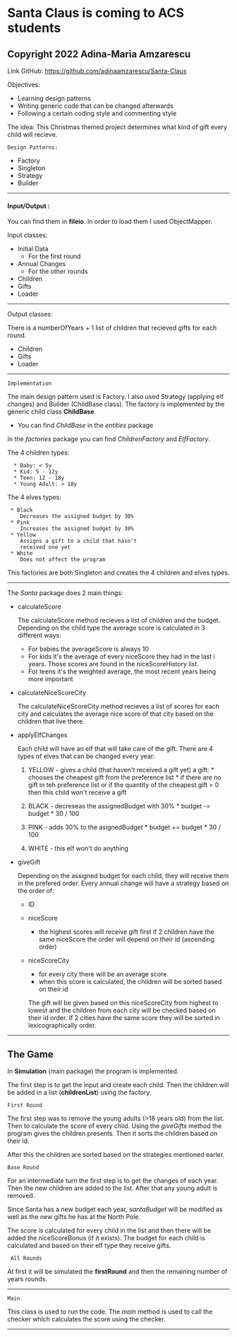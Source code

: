 # Santa Claus is coming to ACS students
## Copyright 2022 Adina-Maria Amzarescu

Link GitHub: https://github.com/adinaamzarescu/Santa-Claus

Objectives: 
* Learning design patterns
* Writing generic code that can be changed afterwards
* Following a certain coding style and commenting style

The idea:
This Christmas themed project determines what kind of gift every
child will recieve.

`` Design Patterns: ``

* Factory
* Singleton
* Strategy
* Builder
_____________________________________________________________________

#### Input/Output :

You can find them in **fileio**.
In order to load them I used ObjectMapper.

Input classes: 
* Initial Data
  * For the first round
* Annual Changes
  * For the other rounds
* Children
* Gifts
* Loader
_____________________________________________________________________

Output classes:

There is a numberOfYears + 1 list of children that recieved gifts for
each round. 
* Children
* Gifts
* Loader

_____________________________________________________________________

`` Implementation ``

The main design pattern used is Factory. I also used Strategy 
(applying elf changes) and Builder (ChildBase class).
The factory is implemented by the generic child class
**ChildBase**.

* You can find *ChildBase* in the _entities_ package

In the _factories_ package you can find *ChildrenFactory* and
*ElfFactory*.

   The 4 children types:
   
      * Baby: < 5y
      * Kid: 5 - 12y
      * Teen: 12 - 18y
      * Young Adult: > 18y
      
   The 4 elves types:
   
     * Black
        Decreases the assigned budget by 30%
     * Pink
        Increases the assigned budget by 30%
     * Yellow
        Assigns a gift to a child that hasn't
        received one yet
     * White
        Does not affect the program
        
This factories are both Singleton and creates the 4 children and
elves types.
_____________________________________________________________________

The _Santa_ package does 2 main things:

* calculateScore
   
   The calculateScore method recieves a list of children
   and the budget. Depending on the child type the average score is
   calculated in 3 different ways:
   
   * For babies the averageScore is always 10
   * For kids it's the average of every niceScore they had in the last i
     years. Those scores are found in the niceScoreHistory list.
   * For teens it's the weighted average, the most recent years being
     more important

* calculateNiceScoreCity
    
   The calculateNiceScoreCity method recieves a list of scores for
   each city and calculates the average nice score of that city
   based on the children that live there.
   
* applyElfChanges

    Each child will have an elf that will take care of the gift.
    There are 4 types of elves that can be changed every year:

    1. YELLOW - gives a child (that haven't received a gift yet) a gift:
      * chooses the cheapest gift from the preference list
      * if there are no gift in teh preference list or if the quantity of the cheapest
      gift = 0  then this child won't receive a gift

    2. BLACK - decreseas the assignedBudget with 30%
      * budget -= budget * 30 / 100

    3. PINK - adds 30% to the asignedBudget
      * budget += budget * 30 / 100

    4. WHITE -  this elf won't do anything
    
* giveGift

   Depending on the assigned budget for each child, they will receive
   them in the prefered order.
   Every annual change will have a strategy based on the order of:

    * ID
    * niceScore
	    - the highest scores will receive gift first
	      if 2 children have the same niceScore the order will depend on their id (ascending order)

    * niceScoreCity
	    - for every city there will be an average score.
	    - when this score is calculated, the children will be sorted based on their id

        The gift will be given based on this niceScoreCity from highest to lowest and
	      the children from each city will be checked based on their id order.
	      If 2 cities have the same score they will be sorted in lexicographically order.
_____________________________________________________________________   

## The Game

In **Simulation** (main package) the program is implemented. 

The first step is to get the input and create each child. Then the 
children will be added in a list (**childrenList**) using the factory.

`` First Round ``

The first step was to remove the young adults (>18 years old) from the 
list. Then to calculate the score of every child.
Using the _giveGifts_ method the program gives the children presents.
Then it sorts the children based on their id.

After this the children are sorted based on the strategies mentioned
earler.

`` Base Round ``

For an intermediate turn the first step is to get the changes of each 
year. Then the new children are added to the list.
After that any young adult is removed. 

Since Santa has a new budget each year, _santaBudget_ will be modified
as well as the new gifts he has at the North Pole.
 
The score is calculated for every child in the list and then there
will be added the niceScoreBonus (if it exists). The budget for each child
is calculated and based on their elf type they receive gifts.

`` All Rounds``

At first it will be simulated the **firstRound** and then the remaining 
number of years rounds. 
_____________________________________________________________________

`` Main ``

This class is used to run the code. The _main_ method is used to call
the checker which calculates the score using the checker.
_____________________________________________________________________
